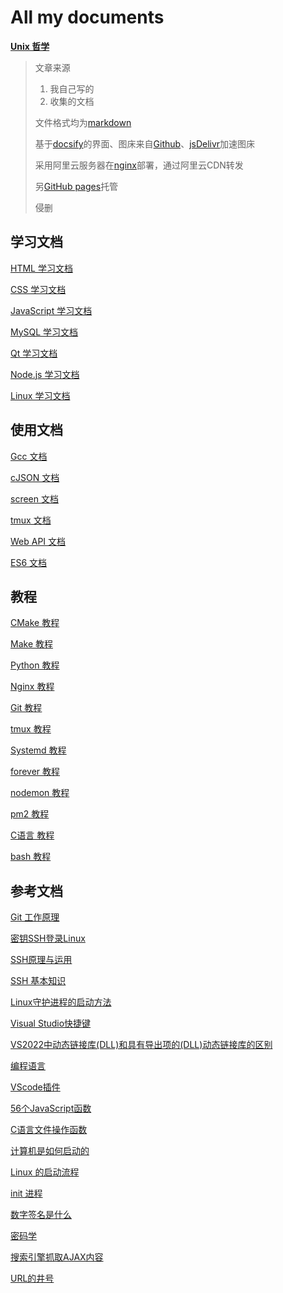 # All my documents

[**Unix 哲学**](./markdown/Unix哲学.md)

> 文章来源
>
> 1. 我自己写的
> 2. 收集的文档
>
> 文件格式均为[markdown](https://baike.baidu.com/item/markdown/3245829?fr=aladdin)
>
> 基于[docsify](https://docsify.js.org/#/)的界面、图床来自[Github](https://github.com/)、[jsDelivr](https://www.jsdelivr.com/)加速图床
>
> 采用阿里云服务器在[nginx](http://nginx.org/)部署，通过阿里云CDN转发
>
> 另[GitHub pages](http://zerobiubiu.github.io/document/#/)托管
>
> 侵删

## 学习文档

[HTML 学习文档](./markdown/HTML学习.md)

[CSS 学习文档](./markdown/css.md)

[JavaScript 学习文档](./markdown/JavaScript.md)

[MySQL 学习文档](./markdown/MySQL.md)

[Qt 学习文档](./markdown/Qt.md)

[Node.js 学习文档](./markdown/Node.js.md)

[Linux 学习文档](./markdown/Linux学习.md)

## 使用文档

[Gcc 文档](./markdown/Gcc.md)

[cJSON 文档](./markdown/cJson文档.md)

[screen 文档](./markdown/screen.md)

[tmux 文档](./markdown/tmux.md)

[Web API 文档](./markdown/WebAPI.md)

[ES6 文档](./markdown/ES6.md)

## 教程

[CMake 教程](./markdown/CMake简介.md)

[Make 教程](./markdown/Make.md)

[Python 教程](./markdown/Python.md)

[Nginx 教程](./markdown/Nginx.md)

[Git 教程](./markdown/Git.md)

[tmux 教程](./markdown/tmux教程.md)

[Systemd 教程](./markdown/Systemd.md)

[forever 教程](./markdown/forever.md)

[nodemon 教程](./markdown/nodemon.md)

[pm2 教程](./markdown/pm2.md)

[C语言 教程](./markdown/C.md)

[bash 教程](./markdown/bash教程.md)

## 参考文档

[Git 工作原理](./markdown/Git工作原理.md)

[密钥SSH登录Linux](./markdown/密钥SSH登录.md)

[SSH原理与运用](./markdown/SSH原理与运用.md)

[SSH 基本知识](./markdown/SSH基本知识.md)

[Linux守护进程的启动方法](./markdown/Linux守护进程的启动方法.md)

[Visual Studio快捷键](./markdown/Visual_Studio快捷键.md)

[VS2022中动态链接库(DLL)和具有导出项的(DLL)动态链接库的区别](./markdown/VS2022中动态链接库(DLL)和具有导出项的(DLL)动态链接库的区别.md)

[编程语言](./markdown/编程语言.md)

[VScode插件](./markdown/VScode.md)

[56个JavaScript函数](./markdown/56个JavaScript函数.md)

[C语言文件操作函数](./markdown/C语言文件操作相关函数.md)

[计算机是如何启动的](./markdown/计算机是如何启动的.md)

[Linux 的启动流程](./markdown/Linux的启动流程.md)

[init 进程](./markdown/init.md)

[数字签名是什么](./markdown/数字签名.md)

[密码学](./markdown/密码学.md)

[搜索引擎抓取AJAX内容](./markdown/搜索引擎抓取AJAX内容.md)

[URL的井号](./markdown/URL的井号.md)
